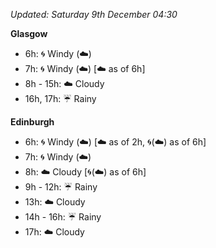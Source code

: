 *Updated: Saturday 9th December 04:30*

**Glasgow**

* 6h: :cyclone: Windy (:cloud:)
* 7h: :cyclone: Windy (:cloud:) [:cloud: as of 6h]
* 8h - 15h: :cloud: Cloudy
* 16h, 17h: :umbrella: Rainy

**Edinburgh**

* 6h: :cyclone: Windy (:cloud:) [:cloud: as of 2h, :cyclone:(:cloud:) as of 6h]
* 7h: :cyclone: Windy (:cloud:)
* 8h: :cloud: Cloudy [:cyclone:(:cloud:) as of 6h]
* 9h - 12h: :umbrella: Rainy
* 13h: :cloud: Cloudy
* 14h - 16h: :umbrella: Rainy
* 17h: :cloud: Cloudy
